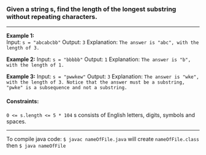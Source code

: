 

### Given a string s, find the length of the longest substring without repeating characters.
---
**Example 1:** <br>
Input: `s = "abcabcbb"`
Output: `3`
Explanation: `The answer is "abc", with the length of 3.`

**Example 2:**
Input: `s = "bbbbb"`
Output: `1`
Explanation: `The answer is "b", with the length of 1.`

**Example 3:**
Input: `s = "pwwkew"`
Output: `3`
Explanation: `The answer is "wke", with the length of 3.
Notice that the answer must be a substring, "pwke" is a subsequence and not a substring.`
#### Constraints:
`0 <= s.length <= 5 * 104`
s consists of English letters, digits, symbols and spaces.

---
To compile java code:
`$ javac nameOfFile.java` will create `nameOfFile.class`
then
`$ java nameOfFile`
